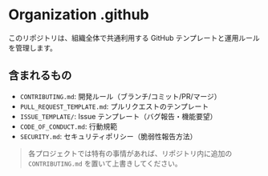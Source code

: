 # Organization .github

このリポジトリは、組織全体で共通利用する GitHub テンプレートと運用ルールを管理します。

## 含まれるもの
- `CONTRIBUTING.md`: 開発ルール（ブランチ/コミット/PR/マージ）
- `PULL_REQUEST_TEMPLATE.md`: プルリクエストのテンプレート
- `ISSUE_TEMPLATE/`: Issue テンプレート（バグ報告・機能要望）
- `CODE_OF_CONDUCT.md`: 行動規範
- `SECURITY.md`: セキュリティポリシー（脆弱性報告方法）

> 各プロジェクトでは特有の事情があれば、リポジトリ内に追加の `CONTRIBUTING.md` を置いて上書きしてください。
